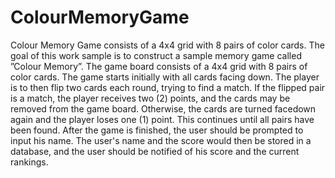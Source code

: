 # ColourMemoryGame
Colour Memory Game consists of a 4x4 grid with 8 pairs of color cards.
The goal of this work sample is to construct a sample memory game called ”Colour Memory”. The game
board consists of a 4x4 grid with 8 pairs of color cards.
The game starts initially with all cards facing down. The player is to then flip two cards each round, trying
to find a match. If the flipped pair is a match, the player receives two (2) points, and the cards may be
removed from the game board. Otherwise, the cards are turned facedown
again and the player loses
one (1) point. This continues until all pairs have been found.
After the game is finished, the user should be prompted to input his name. The user's name and the
score would then be stored in a database, and the user should be notified of his score and the current
rankings.
